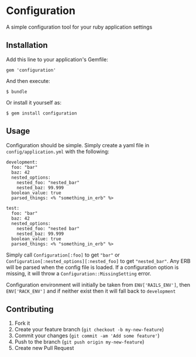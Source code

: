 # Configuration

A simple configuration tool for your ruby application settings

## Installation

Add this line to your application's Gemfile:

    gem 'configuration'

And then execute:

    $ bundle

Or install it yourself as:

    $ gem install configuration

## Usage

Configuration should be simple. Simply create a yaml file in `config/application.yml` with the following:

    development:
      foo: "bar"
      baz: 42
      nested_options:
        nested_foo: "nested_bar"
        nested_baz: 99.999
      boolean_value: true
      parsed_things: <% "something_in_erb" %>

    test:
      foo: "bar"
      baz: 42
      nested_options:
        nested_foo: "nested bar"
        nested_baz: 99.999
      boolean_value: true
      parsed_things: <% "something_in_erb" %>

Simply call `Configuration[:foo]` to get `"bar"` or `Configuration[:nested_options][:nested_foo]` to get `"nested_bar"`. Any ERB will be parsed when the config file is loaded. If a configuration option is missing, it will throw a `Configuration::MissingSetting` error.

Configuration environment will initially be taken from `ENV['RAILS_ENV']`, then `ENV['RACK_ENV']` and if neither exist then it will fall back to `development`

## Contributing

1. Fork it
2. Create your feature branch (`git checkout -b my-new-feature`)
3. Commit your changes (`git commit -am 'Add some feature'`)
4. Push to the branch (`git push origin my-new-feature`)
5. Create new Pull Request
